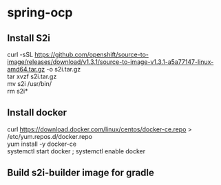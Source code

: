 # spring-ocp

## Install S2i
curl -sSL https://github.com/openshift/source-to-image/releases/download/v1.3.1/source-to-image-v1.3.1-a5a77147-linux-amd64.tar.gz -o s2i.tar.gz  
tar xvzf s2i.tar.gz  
mv s2i /usr/bin/   
rm s2i*   

## Install docker
curl https://download.docker.com/linux/centos/docker-ce.repo > /etc/yum.repos.d/docker.repo  
yum install -y docker-ce  
systemctl start docker ; systemctl enable docker  

## Build s2i-builder image for gradle

